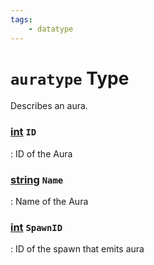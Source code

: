 ```yaml
---
tags:
    - datatype
---
```

# `auratype` Type

Describes an aura.

### [int][int] `ID`

:   ID of the Aura

### [string][string] `Name`

:   Name of the Aura

### [int][int] `SpawnID`

:   ID of the spawn that emits aura

[int]: datatype-int.md
[string]: datatype-string.md
[achievementobj]: datatype-achievementobj.md
[bool]: datatype-bool.md
[time]: datatype-time.md
[achievement]: datatype-achievement.md
[achievementcat]: datatype-achievementcat.md
[altability]: datatype-altability.md
[spell]: datatype-spell.md
